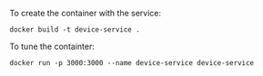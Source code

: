 To create the container with the service:
```
docker build -t device-service .
```

To tune the containter:
```
docker run -p 3000:3000 --name device-service device-service
```